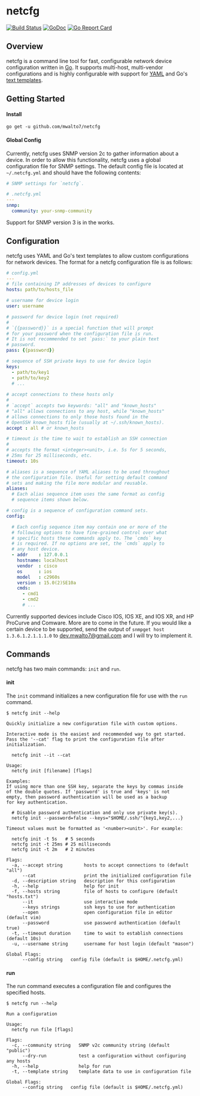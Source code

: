 # netcfg

[![Build Status](https://travis-ci.com/mwalto7/netcfg.svg?branch=master)](https://travis-ci.com/mwalto7/netcfg)
[![GoDoc](https://godoc.org/github.com/mwalto7/netcfg?status.svg)](https://godoc.org/github.com/mwalto7/netcfg)
[![Go Report Card](https://goreportcard.com/badge/github.com/mwalto7/netcfg)](https://goreportcard.com/report/github.com/mwalto7/netcfg)

## Overview

netcfg is a command line tool for fast, configurable network device 
configuration written in [Go](https://golang.org). It supports multi-host, 
multi-vendor configurations and is highly configurable with support for 
[YAML](http://yaml.org/spec/1.2/spec.html) and Go's 
[text templates](https://golang.org/pkg/text/template/).

## Getting Started

#### Install

```
go get -u github.com/mwalto7/netcfg
```

#### Global Config

Currently, netcfg uses SNMP version 2c to gather information about a device.
In order to allow this functionality, netcfg uses a global configuration file
for SNMP settings. The default config file is located at `~/.netcfg.yml` and
should have the following contents:

```yaml
# SNMP settings for `netcfg`. 

# .netcfg.yml
---
snmp:
  community: your-snmp-community
```

Support for SNMP version 3 is in the works.

## Configuration

netcfg uses YAML and Go's text templates to allow custom configurations
for network devices. The format for a netcfg configuration file is as follows:

```yaml
# config.yml
---
# file containing IP addresses of devices to configure
hosts: path/to/hosts_file

# username for device login
user: username

# password for device login (not required)
#
# `{{password}}` is a special function that will prompt
# for your password when the configuration file is run.
# It is not recommended to set `pass:` to your plain text
# password.
pass: {{password}}

# sequence of SSH private keys to use for device login
keys:
  - path/to/key1
  - path/to/key2
  # ...
  
# accept connections to these hosts only
#
# `accept` accepts two keywords: "all" and "known_hosts"
# "all" allows connections to any host, while "known_hosts"
# allows connections to only those hosts found in the
# OpenSSH known_hosts file (usually at ~/.ssh/known_hosts). 
accept : all # or known_hosts

# timeout is the time to wait to establish an SSH connection
#
# accepts the format <integer><unit>, i.e. 5s for 5 seconds,
# 25ms for 25 milliseconds, etc.
timeout: 10s

# aliases is a sequence of YAML aliases to be used throughout
# the configuration file. Useful for setting default command
# sets and making the file more modular and reusable.
aliases:
  # Each alias sequence item uses the same format as config
  # sequence items shown below.

# config is a sequence of configuration command sets.
config:

  # Each config sequence item may contain one or more of the
  # following options to have fine-grained control over what
  # specific hosts these commands apply to. The `cmds` key
  # is required. If no options are set, the `cmds` apply to
  # any host device.
  - addr    : 127.0.0.1
    hostname: localhost
    vendor  : cisco
    os      : ios
    model   : c2960s
    version : 15.0(2)SE10a
    cmds:
      - cmd1
      - cmd2
      # ...
```

Currently supported devices include Cisco IOS, IOS XE, and IOS XR, and HP ProCurve and Comware. 
More are to come in the future. If you would like a certain device to be supported, send the output of
`snmpget host 1.3.6.1.2.1.1.1.0` to dev.mwalto7@gmail.com and I will try to implement it.

## Commands

netcfg has two main commands: `init` and `run`. 

#### init

The `init` command initializes a new configuration file for use with the `run` command.

```
$ netcfg init --help

Quickly initialize a new configuration file with custom options.

Interactive mode is the easiest and recommended way to get started.
Pass the '--cat' flag to print the configuration file after initialization.

  netcfg init --it --cat

Usage:
  netcfg init [filename] [flags]

Examples:
If using more than one SSH key, separate the keys by commas inside
of the double quotes. If 'password' is true and 'keys' is not
empty, then password authentication will be used as a backup
for key authentication.

  # Disable password authentication and only use private key(s). 
  netcfg init --password=false --keys="$HOME/.ssh/"{key1,key2,...}

Timeout values must be formatted as '<number><unit>'. For example:

  netcfg init -t 5s   # 5 seconds
  netcfg init -t 25ms # 25 milliseconds
  netcfg init -t 2m   # 2 minutes

Flags:
  -a, --accept string        hosts to accept connections to (default "all")
      --cat                  print the initialized configuration file
  -d, --description string   description for this configuration
  -h, --help                 help for init
  -f, --hosts string         file of hosts to configure (default "hosts.txt")
      --it                   use interactive mode
      --keys strings         ssh keys to use for authentication
      --open                 open configuration file in editor (default vim)
      --password             use password authentication (default true)
  -t, --timeout duration     time to wait to establish connections (default 10s)
  -u, --username string      username for host login (default "mason")

Global Flags:
      --config string   config file (default is $HOME/.netcfg.yml)
```

#### run

The run command executes a configuration file and configures the specified hosts.

```
$ netcfg run --help

Run a configuration

Usage:
  netcfg run file [flags]

Flags:
  -c, --community string   SNMP v2c community string (default "public")
      --dry-run            test a configuration without configuring any hosts
  -h, --help               help for run
  -t, --template string    template data to use in configuration file

Global Flags:
      --config string   config file (default is $HOME/.netcfg.yml)
```